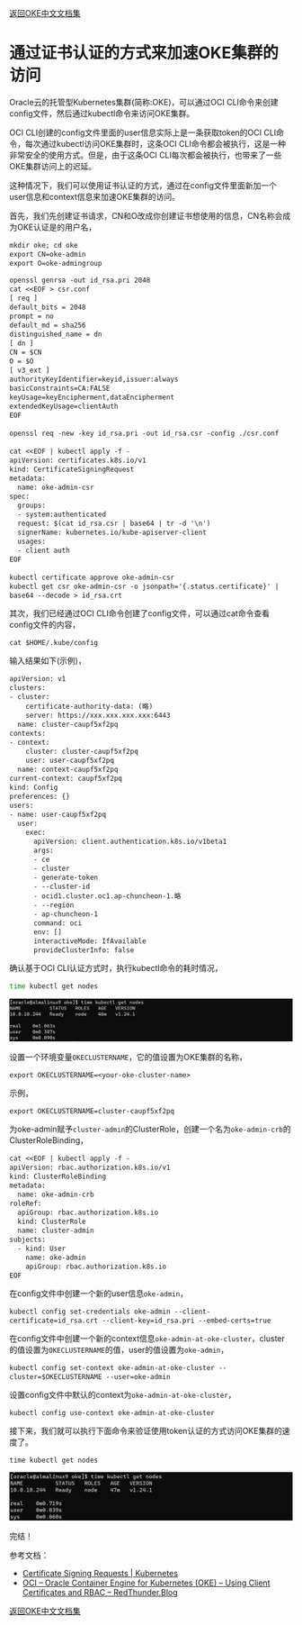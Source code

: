 [返回OKE中文文档集](../README.md)

# 通过证书认证的方式来加速OKE集群的访问

Oracle云的托管型Kubernetes集群(简称:OKE)，可以通过OCI CLI命令来创建config文件，然后通过kubectl命令来访问OKE集群。

OCI CLI创建的config文件里面的user信息实际上是一条获取token的OCI CLI命令，每次通过kubectl访问OKE集群时，这条OCI CLI命令都会被执行，这是一种非常安全的使用方式。但是，由于这条OCI CLI每次都会被执行，也带来了一些OKE集群访问上的迟延。

这种情况下，我们可以使用证书认证的方式，通过在config文件里面新加一个user信息和context信息来加速OKE集群的访问。

首先，我们先创建证书请求，CN和O改成你创建证书想使用的信息，CN名称会成为OKE认证是的用户名，

```
mkdir oke; cd oke
export CN=oke-admin
export O=oke-admingroup
```

```
openssl genrsa -out id_rsa.pri 2048
cat <<EOF > csr.conf
[ req ]
default_bits = 2048
prompt = no
default_md = sha256
distinguished_name = dn
[ dn ]
CN = $CN
O = $O
[ v3_ext ]
authorityKeyIdentifier=keyid,issuer:always
basicConstraints=CA:FALSE
keyUsage=keyEncipherment,dataEncipherment
extendedKeyUsage=clientAuth
EOF

openssl req -new -key id_rsa.pri -out id_rsa.csr -config ./csr.conf

cat <<EOF | kubectl apply -f -
apiVersion: certificates.k8s.io/v1
kind: CertificateSigningRequest
metadata:
  name: oke-admin-csr
spec:
  groups:
  - system:authenticated
  request: $(cat id_rsa.csr | base64 | tr -d '\n')
  signerName: kubernetes.io/kube-apiserver-client
  usages:
  - client auth
EOF

kubectl certificate approve oke-admin-csr
kubectl get csr oke-admin-csr -o jsonpath='{.status.certificate}' | base64 --decode > id_rsa.crt
```



其次，我们已经通过OCI CLI命令创建了config文件，可以通过cat命令查看config文件的内容，

```shell
cat $HOME/.kube/config
```

输入结果如下(示例)，

```
apiVersion: v1
clusters:
- cluster:
    certificate-authority-data: (略)
    server: https://xxx.xxx.xxx.xxx:6443
  name: cluster-caupf5xf2pq
contexts:
- context:
    cluster: cluster-caupf5xf2pq
    user: user-caupf5xf2pq
  name: context-caupf5xf2pq
current-context: caupf5xf2pq
kind: Config
preferences: {}
users:
- name: user-caupf5xf2pq
  user:
    exec:
      apiVersion: client.authentication.k8s.io/v1beta1
      args:
      - ce
      - cluster
      - generate-token
      - --cluster-id
      - ocid1.cluster.oc1.ap-chuncheon-1.略
      - --region
      - ap-chuncheon-1
      command: oci
      env: []
      interactiveMode: IfAvailable
      provideClusterInfo: false
```

确认基于OCI CLI认证方式时，执行kubectl命令的耗时情况，

```sh
time kubectl get nodes
```

![image-20221206143509741](images/image-20221206143509741.png)

设置一个环境变量`OKECLUSTERNAME`，它的值设置为OKE集群的名称，

```
export OKECLUSTERNAME=<your-oke-cluster-name>
```

示例，

```
export OKECLUSTERNAME=cluster-caupf5xf2pq
```

为oke-admin赋予`cluster-admin`的ClusterRole，创建一个名为`oke-admin-crb`的ClusterRoleBinding，

```
cat <<EOF | kubectl apply -f - 
apiVersion: rbac.authorization.k8s.io/v1
kind: ClusterRoleBinding
metadata:
  name: oke-admin-crb
roleRef:
  apiGroup: rbac.authorization.k8s.io
  kind: ClusterRole
  name: cluster-admin
subjects:
  - kind: User
    name: oke-admin
    apiGroup: rbac.authorization.k8s.io
EOF
```

在config文件中创建一个新的user信息`oke-admin`，

```
kubectl config set-credentials oke-admin --client-certificate=id_rsa.crt --client-key=id_rsa.pri --embed-certs=true
```

在config文件中创建一个新的context信息`oke-admin-at-oke-cluster`，cluster的值设置为`OKECLUSTERNAME`的值，user的值设置为`oke-admin`，

```
kubectl config set-context oke-admin-at-oke-cluster --cluster=$OKECLUSTERNAME --user=oke-admin
```

设置config文件中默认的context为`oke-admin-at-oke-cluster`，

```
kubectl config use-context oke-admin-at-oke-cluster
```

接下来，我们就可以执行下面命令来验证使用token认证的方式访问OKE集群的速度了。

```
time kubectl get nodes
```

![image-20221206143642469](images/image-20221206143642469.png)

完结！



参考文档：

- [Certificate Signing Requests | Kubernetes](https://kubernetes.io/docs/reference/access-authn-authz/certificate-signing-requests/)
- [OCI – Oracle Container Engine for Kubernetes (OKE) – Using Client Certificates and RBAC – RedThunder.Blog](https://redthunder.blog/2019/10/09/oci-oracle-container-engine-for-kubernetes-oke-using-client-certificates-and-rbac/)



[返回OKE中文文档集](../README.md)